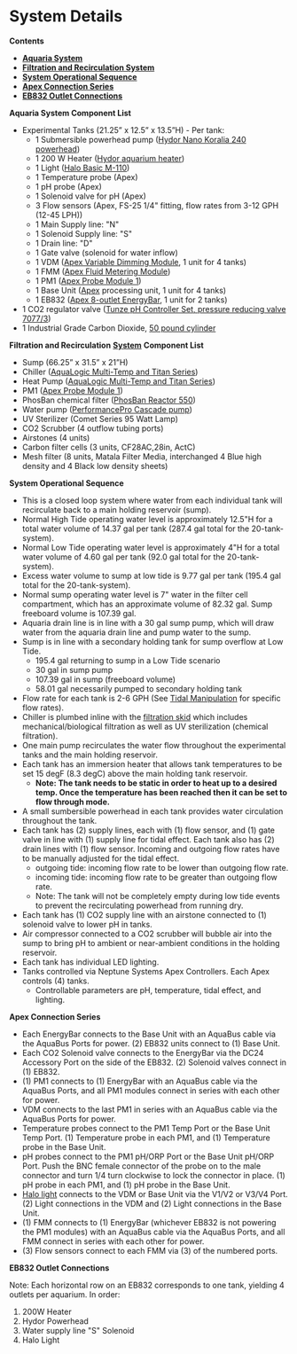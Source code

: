 # System Details

**Contents**  
- [**Aquaria System**](#Aquaria_System_List)  
- [**Filtration and Recirculation System**](#Filtration_and_Recirculation_System)  
- [**System Operational Sequence**](#System_Operational_Sequence)  
- [**Apex Connection Series**](#Apex_Connection_Series)  
- [**EB832 Outlet Connections**](#EB832_Outlet_Connections)

<a name="Aquaria_System_List"></a> **Aquaria System Component List**
 
* Experimental Tanks (21.25” x 12.5” x 13.5”H) - Per tank:  
  * 1 Submersible powerhead pump ([Hydor Nano Koralia 240 powerhead](https://github.com/SilbigerLab/Mesocosm_User_Manual/blob/master/Manuals/Hydor_Nano_Pump.pdf))  
  * 1 200 W Heater ([Hydor aquarium heater](https://github.com/SilbigerLab/Mesocosm_User_Manual/blob/master/Manuals/Hydor_Heater.pdf))  
  * 1 Light ([Halo Basic M-110](https://github.com/SilbigerLab/Mesocosm_User_Manual/blob/master/Manuals/Apex_Halo.pdf))  
  * 1 Temperature probe (Apex)  
  * 1 pH probe (Apex)  
  * 1 Solenoid valve for pH (Apex)  
  * 3 Flow sensors (Apex, FS-25 1/4" fitting, flow rates from 3-12 GPH (12-45 LPH))  
  * 1 Main Supply line: "N"
  * 1 Solenoid Supply line: "S"
  * 1 Drain line: "D"
  * 1 Gate valve (solenoid for water inflow)  
  * 1 VDM ([Apex Variable Dimming Module](https://github.com/SilbigerLab/Mesocosm_User_Manual/blob/master/Manuals/VDM_manual.pdf), 1 unit for 4 tanks)  
  * 1 FMM ([Apex Fluid Metering Module](https://www.neptunesystems.com/getstarted/fmk/))  
  * 1 PM1 ([Apex Probe Module 1](https://github.com/SilbigerLab/Mesocosm_User_Manual/blob/master/Manuals/PM1_manual.pdf))  
  * 1 Base Unit ([Apex](https://github.com/SilbigerLab/Mesocosm_User_Manual/blob/master/Manuals/Apex_Comprehensive_Reference_Manual.pdf) processing unit, 1 unit for 4 tanks)  
  * 1 EB832 ([Apex 8-outlet EnergyBar](https://github.com/SilbigerLab/Mesocosm_User_Manual/blob/master/Manuals/EB832_Guide.pdf), 1 unit for 2 tanks)  
* 1 CO2 regulator valve ([Tunze pH Controller Set, pressure reducing valve   7077/3](https://github.com/SilbigerLab/Mesocosm_User_Manual/blob/master/Manuals/Tunze_CO2_Regulator.pdf))  
* 1 Industrial Grade Carbon Dioxide, [50 pound cylinder](https://www.airgas.com/product/Gases/Industrial-Application-Gases/Carbon-Dioxide---Industrial/p/CD%2050)  

<a name="Filtration_and_Recirculation_System"></a> **Filtration and Recirculation** [**System**](https://github.com/SilbigerLab/Mesocosm_User_Manual/blob/master/Manuals/Filtration_Skid_Build_Package.pdf) **Component List**

* Sump (66.25” x 31.5” x 21”H)  
* Chiller ([AquaLogic Multi-Temp and Titan Series](https://github.com/SilbigerLab/Mesocosm_User_Manual/blob/master/Manuals/AquaLogic_Chiller.pdf))  
* Heat Pump ([AquaLogic Multi-Temp and Titan Series](https://github.com/SilbigerLab/Mesocosm_User_Manual/blob/master/Manuals/AquaLogic_Chiller.pdf))  
* PM1 ([Apex Probe Module 1](https://github.com/SilbigerLab/Mesocosm_User_Manual/blob/master/Manuals/PM1_manual.pdf))  
* PhosBan chemical filter ([PhosBan Reactor 550](https://github.com/SilbigerLab/Mesocosm_User_Manual/blob/master/Manuals/Phosban_Reactor.pdf))  
* Water pump ([PerformancePro Cascade pump](https://github.com/SilbigerLab/Mesocosm_User_Manual/blob/master/Manuals/Complete_Cascade.pdf))  
* UV Sterilizer (Comet Series 95 Watt Lamp)  
* CO2 Scrubber (4 outflow tubing ports) 
* Airstones (4 units)  
* Carbon filter cells (3 units, CF28AC,28in, ActC)  
* Mesh filter (8 units, Matala Filter Media, interchanged 4 Blue high density and 4 Black low density sheets)  

<a name="System_Operational_Sequence"></a> **System Operational Sequence**

* This is a closed loop system where water from each individual tank will recirculate back to a main holding reservoir (sump).  
* Normal High Tide operating water level is approximately 12.5"H for a total water volume of 14.37 gal per tank (287.4 gal total for the 20-tank-system).  
* Normal Low Tide operating water level is approximately 4"H for a total water volume of 4.60 gal per tank (92.0 gal total for the 20-tank-system).  
* Excess water volume to sump at low tide is 9.77 gal per tank (195.4 gal total for the 20-tank-system).  
* Normal sump operating water level is 7" water in the filter cell compartment, which has an approximate volume of 82.32 gal.  Sump freeboard volume is 107.39 gal.  
* Aquaria drain line is in line with a 30 gal sump pump, which will draw water from the aquaria drain line and pump water to the sump.
* Sump is in line with a secondary holding tank for sump overflow at Low Tide.
  * 195.4 gal returning to sump in a Low Tide scenario
  * 30 gal in sump pump
  * 107.39 gal in sump (freeboard volume)
  * 58.01 gal necessarily pumped to secondary holding tank
* Flow rate for each tank is  2-6 GPH (See [Tidal Manipulation](chapters/06-tidal_manipulation.md) for specific flow rates).  
* Chiller is plumbed inline with the [filtration skid](https://github.com/SilbigerLab/Mesocosm_User_Manual/blob/master/Manuals/Filtration_Skid_Build_Package.pdf) which includes mechanical/biological filtration as well as UV sterilization (chemical filtration).  
* One main pump recirculates the water flow throughout the experimental tanks and the main holding reservoir.  
* Each tank has an immersion heater that allows tank temperatures to be set 15 degF (8.3 degC) above the main holding tank reservoir.  
  * **Note: The tank needs to be static in order to heat up to a desired temp.  Once the temperature has been reached then it can be set to flow through mode.**  
* A small sumbersible powerhead in each tank provides water circulation throughout the tank.  
* Each tank has (2) supply lines, each with (1) flow sensor, and (1) gate valve in line with (1) supply line for tidal effect.  Each tank also has (2) drain lines with (1) flow sensor.  Incoming and outgoing flow rates have to be manually adjusted for the tidal effect.  
  * outgoing tide: incoming flow rate to be lower than outgoing flow rate.  
  * incoming tide: incoming flow rate to be greater than outgoing flow rate.  
  * Note: The tank will not be completely empty during low tide events to prevent the recirculating powerhead from running dry.  
* Each tank has (1) CO2 supply line with an airstone connected to (1) solenoid valve to lower pH in tanks.  
* Air compressor connected to a CO2 scrubber will bubble air into the sump to bring pH to ambient or near-ambient conditions in the holding reservoir.  
* Each tank has individual LED lighting.  
* Tanks controlled via Neptune Systems Apex Controllers.  Each Apex controls (4) tanks.  
  * Controllable parameters are pH, temperature, tidal effect, and lighting.  

<a name="Apex_Connection_Series"></a> **Apex Connection Series**

* Each EnergyBar connects to the Base Unit with an AquaBus cable via the AquaBus Ports for power.  (2) EB832 units connect to (1) Base Unit.  
* Each CO2 Solenoid valve connects to the EnergyBar via the DC24 Accessory Port on the side of the EB832.  (2) Solenoid valves connect in (1) EB832.  
* (1) PM1 connects to (1) EnergyBar with an AquaBus cable via the AquaBus Ports, and all PM1 modules connect in series with each other for power.    
* VDM connects to the last PM1 in series with an AquaBus cable via the AquaBus Ports for power.  
* Temperature probes connect to the PM1 Temp Port or the Base Unit Temp Port.  (1) Temperature probe in each PM1, and (1) Temperature probe in the Base Unit.  
* pH probes connect to the PM1 pH/ORP Port or the Base Unit pH/ORP Port.  Push the BNC female connector of the probe on to the male connector and turn 1/4 turn clockwise to lock the connector in place.  (1) pH probe in each PM1, and (1) pH probe in the Base Unit.  
* [Halo light](https://github.com/SilbigerLab/Mesocosm_User_Manual/tree/394a3f7d9fed8765e4152f9fdd11d00a2ea87a93/Manuals/HALO_Quick_Start_Guide.pdf) connects to the VDM or Base Unit via the V1/V2 or V3/V4 Port.  (2) Light connections in the VDM and (2) Light connections in the Base Unit.  
* (1) FMM connects to (1) EnergyBar (whichever EB832 is not powering the PM1 modules) with an AquaBus cable via the AquaBus Ports, and all FMM connect in series with each other for power.  
* (3) Flow sensors connect to each FMM via (3) of the numbered ports.  

<a name="EB832_Outlet_Connections"></a> **EB832 Outlet Connections**

Note: Each horizontal row on an EB832 corresponds to one tank, yielding 4 outlets per aquarium. In order:

1. 200W Heater
2. Hydor Powerhead
3. Water supply line "S" Solenoid
4. Halo Light

